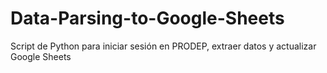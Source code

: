 # Data-Parsing-to-Google-Sheets
Script de Python para iniciar sesión en PRODEP, extraer datos y actualizar Google Sheets

